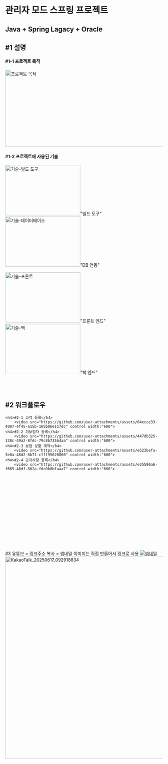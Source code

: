 <h1>관리자 모드 스프링 프로젝트</h1>
<h2>Java + Spring Lagacy + Oracle</h2>


<h2>#1 설명</h2>

<h4>#1-1 프로젝트 목적</h4>
<img src="https://github.com/user-attachments/assets/5d9e6bd0-5b31-4e0b-a72d-f816eeacc6e9" width="665" height="245" alt="프로젝트 목적" />

<h4>#1-2 프로젝트에 사용된 기술</h4>
    <p>
        <img src="https://github.com/user-attachments/assets/6e05b928-a08a-40a1-b430-0806a0441746" alt="기술-빌드 도구" width="240" height="160" />"빌드 도구"
        <img src="https://github.com/user-attachments/assets/df4ca761-d502-44a0-a525-ebb9f80b0eaa" alt="기술-데이터베이스" width="240" height="160" />"DB 연동"
    </p>
    <p>
        <img src="https://github.com/user-attachments/assets/c7e5f144-d144-450c-a88b-d463c37728d4" alt="기술-프론트" width="240" height="160" />"프론트 엔드"
        <img src="https://github.com/user-attachments/assets/78d068b5-3d82-4e6f-814b-ca1ab2694717" alt="기술-백" width="240" height="160" />"백 엔드"
    </p>
<br><br>

<h2>#2 워크플로우</h2>

    <h4>#2-1 고객 등록</h4>
        <video src="https://github.com/user-attachments/assets/04ecce33-4087-4f45-a15b-165b06e117dc" control width:"600">
    <h4>#2-2 피보험자 등록</h4>
        <video src="https://github.com/user-attachments/assets/447db325-138c-49a2-8fdc-79c8b735b4aa" control width:"600">
    <h4>#2-3 보험 상품 계약</h4>
        <video src="https://github.com/user-attachments/assets/e523befa-3e8a-48d2-8b71-cfff95620060" control width:"600">    
    <h4>#2-4 공지사항 등록</h4>
        <video src="https://github.com/user-attachments/assets/e35596a6-f665-48df-862a-fdc0b8bfaaa7" control width:"600">






<br><br><br><br><br><br><br><br><br><br><br><br><br><br>
#3 유튜브 = 링크주소 복사 = 썸네일 이미지는 직접 만들어서 링크로 사용
<a href ="https://www.youtube.com/watch?v=CQtrGGC_dko">
  <img src="#" alt="썸네일" />
</a>
<img width="981" height="644" alt="KakaoTalk_20250617_092918834" src="https://github.com/user-attachments/assets/41f69709-6d64-449f-b6c5-61c9264436d3" />
